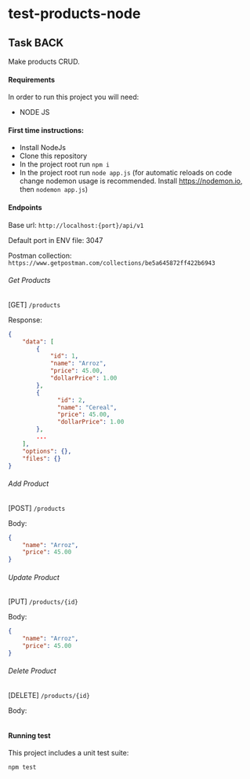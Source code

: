 # test-products-node

## Task BACK
Make products CRUD.

#### Requirements
In order to run this project you will need:

* NODE JS

#### First time instructions:
* Install NodeJs
* Clone this repository
* In the project root run ``` npm i ```
* In the project root run ``` node app.js ``` 
(for automatic reloads on code change nodemon usage is recommended. Install https://nodemon.io, then ```nodemon app.js```)

#### Endpoints

Base url: ``` http://localhost:{port}/api/v1 ```

Default port in ENV file: 3047

Postman collection: ``` https://www.getpostman.com/collections/be5a645872ff422b6943 ```

###### Get Products
[GET] ```/products```

Response:
```json
{
    "data": [
        {
            "id": 1,
            "name": "Arroz",
            "price": 45.00,
            "dollarPrice": 1.00
        },
        {
              "id": 2,
              "name": "Cereal",
              "price": 45.00,
              "dollarPrice": 1.00
        },
        ...
    ],
    "options": {},
    "files": {}
}
```

###### Add Product
[POST] ```/products```

Body:
```json
{
    "name": "Arroz",
    "price": 45.00
}
```

###### Update Product
[PUT] ```/products/{id}```

Body:
```json
{
    "name": "Arroz",
    "price": 45.00
}
```

###### Delete Product
[DELETE] ```/products/{id}```

Body:
```json
```

#### Running test
This project includes a unit test suite:
```
npm test
```
